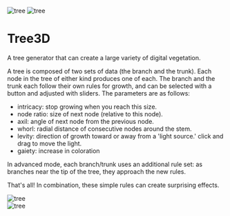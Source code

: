 ![tree](examples/tree0.gif?raw=true)
![tree](examples/tree1.gif?raw=true)

# Tree3D

A tree generator that can create a large variety of digital vegetation.

A tree is composed of two sets of data (the branch and the trunk).
Each node in the tree of either kind produces one of each.
The branch and the trunk each follow their own rules for growth, and can be selected with a button and adjusted with sliders. The parameters are as follows:

- intricacy: stop growing when you reach this size.
- node ratio: size of next node (relative to this node).
- axil: angle of next node from the previous node.
- whorl: radial distance of consecutive nodes around the stem.
- levity: direction of growth toward or away from a 'light source.' click and drag to move the light.
- gaiety: increase in coloration

In advanced mode, each branch/trunk uses an additional rule set: as branches near the tip of the tree, they approach the new rules.

That's all! In combination, these simple rules can create surprising effects.

![tree](examples/tree_5.gif?raw=true)  
![tree](examples/grow_tree_4.gif?raw=true)  
